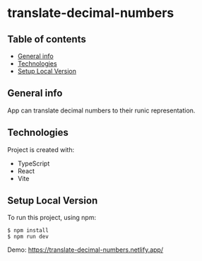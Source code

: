 # translate-decimal-numbers
## Table of contents
* [General info](#general-info)
* [Technologies](#technologies)
* [Setup Local Version](#setup)


## General info
App can translate decimal numbers to their runic representation.
	
## Technologies
Project is created with:
* TypeScript
* React
* Vite
	
## Setup Local Version
To run this project, using npm:

```
$ npm install
$ npm run dev
```

Demo: https://translate-decimal-numbers.netlify.app/
